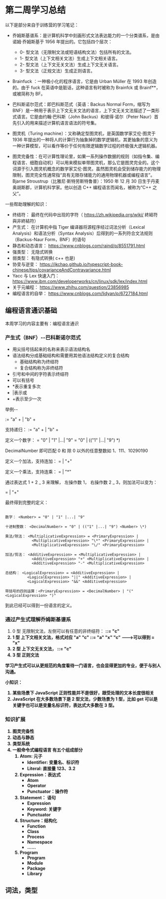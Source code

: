 # 第二周学习总结

以下是部分来自于训练营的学习笔记：

- 乔姆斯基谱系：是计算机科学中刻画形式文法表达能力的一个分类谱系，是由诺姆·乔姆斯基于 1956 年提出的。它包括四个层次：

  - 0- 型文法（无限制文法或短语结构文法）包括所有的文法。
  - 1- 型文法（上下文相关文法）生成上下文相关语言。
  - 2- 型文法（上下文无关文法）生成上下文无关语言。
  - 3- 型文法（正规文法）生成正则语言。

- Brainfuck ：一种极小化的程序语言，它是由 Urban Müller 在 1993 年创造的。由于 fuck 在英语中是脏话，这种语言有时被称为 Brainfck 或 Brainf\*\*，或被简称为 BF。
- 巴科斯诺尔范式：即巴科斯范式（英语：Backus Normal Form，缩写为 BNF）是一种用于表示上下文无关文法的语言，上下文无关文法描述了一类形式语言。它是由约翰·巴科斯（John Backus）和彼得·诺尔（Peter Naur）首先引入的用来描述计算机语言语法的符号集。
- 图灵机（Turing machine）：又称确定型图灵机，是英国数学家艾伦·图灵于 1936 年提出的一种将人的计算行为抽象掉的数学逻辑机，其更抽象的意义为一种计算模型，可以看作等价于任何有限逻辑数学过程的终极强大逻辑机器。
- 图灵完备性：在可计算性理论里，如果一系列操作数据的规则（如指令集、编程语言、细胞自动机）可以用来模拟单带图灵机，那么它是图灵完全的。这个词源于引入图灵机概念的数学家艾伦·图灵。虽然图灵机会受到储存能力的物理限制，图灵完全性通常指“具有无限存储能力的通用物理机器或编程语言”。
  Bjarne Stroustrup（比雅尼·斯特劳斯特鲁普）：1950 年 12 月 30 日生于丹麦奥胡斯郡，计算机科学家。他以创造 C++ 编程语言而闻名，被称为“C++ 之父”。

一些帮助理解的知识：

- 终结符： 最终在代码中出现的字符（ https://zh.wikipedia.org/wiki/ 終結符與非終結符）
- 产生式： 在计算机中指 Tiger 编译器将源程序经过词法分析（Lexical Analysis）和语法分析（Syntax Analysis）后得到的一系列符合文法规则（Backus-Naur Form，BNF）的语句
- 静态和动态语言： https://www.cnblogs.com/raind/p/8551791.html
- 强类型： 无隐式转换
- 弱类型： 有隐式转换( c++ 也是)
- 协变与逆变： https://jkchao.github.io/typescript-book-chinese/tips/covarianceAndContravariance.html
- Yacc 与 Lex 快速入门： https://www.ibm.com/developerworks/cn/linux/sdk/lex/index.html
- 关于元编程： https://www.zhihu.com/question/23856985
- 编程语言的自举： https://www.cnblogs.com/lidyan/p/6727184.html

## 编程语言通识基础

本周学习的内容主要有：编程语言通识

### 产生式（BNF）--巴科斯诺尔范式

- 用尖括号括起来的名称来表示语法结构名
- 语法结构分成基础结构和需要用其他语法结构定义的复合结构
  - 基础结构称为终结符
  - 复合结构称为非终结符
- 引号和中间的字符表示终结符
- 可以有括号
- \*表示重复多次
- |表示或
- +表示至少一次

举例--

<Pragram> := "a" + | "b" +

支持递归：
<Pragram> := <Pragram> "a" + | <Pragram> "b" +

定义一个数字：
<Number> = "0" | "1" |...| "9"
<DecimalNumber>= "0" | (("1" |...| "9") <Number> \*)

DecimalNumber 即可匹配 0 和 除 0 以外的任意整数如 1、111、10290190

定义一个加法，支持连加：
<AdditiveExpression> = <DecimalNumber> | <Expression> "+" <DecimalNumber>

定义一个乘法，支持连乘：
<MultiplicativeExpression> = <DecimalNumber> | <MultiplicativeExpression> "\*" <DecimalNumber>

通过表达式 1 + 2 _ 3 来理解， 左操作数 1， 右操作数 2 _ 3，则加法可以变为：

<AdditiveExpression> = <MultiplicativeExpression> | <AdditiveExpression> "+" <MultiplicativeExpression>

最终得到完整的定义：

```text

数字： <Number> = "0" | "1" |...| "9"

十进制整数： <DecimalNumber> = "0" | (("1" |...| "9") <Number> \*)

乘法/除法： <MultiplicativeExpression> = <PrimaryExpression> |
            <MultiplicativeExpression> "\*" <PrimaryExpression> |
            <MultiplicativeExpression> "\/" <PrimaryExpression>

加法/剪法： <AdditiveExpression> = <MultiplicativeExpression> |
            <AdditiveExpression> "+" <MultiplicativeExpression> |
            <AdditiveExpression> "-" <MultiplicativeExpression>

总结构： <LogicalExpression> = <AdditiveExpression> |
          <LogicalExpression> "||" <AdditiveExpression> |
          <LogicalExpression> "&&" <AdditiveExpression>

带括号的四则运算：<PrimaryExpression> = <DecimalNumber> | "(" <LogicalExpression> ")"
```

到此已经可以得到一份语言的定义。

### 通过产生式理解乔姆斯基谱系

1. 0 型 无限制文法，左侧可以有任意的非终结符： <a> <b> ::= "c"
2. 1 型 上下文相关文法，格式对应 "a" <b> "c" ::= "a" "x" "c" --->可以得到 <b> = "x"
3. 2 型 上下文无关文法，<a> ::= "c"
4. 3 型 正则文法

学习产生式可以从更规范的角度看待一门语言，也会显得更加的专业，便于与别人沟通。

小知识：

1. 某些场景下 JavaScript 正则性能并不是很好，跟受处理的文本长度很相关
2. JavaScript 在大多数场景下是 2 型文法，少数场景为 1 型，比如 get 可以是关键字也可以是变量名标识符，表达式大多数在 3 型。

### 知识扩展

1. 图灵完备性
2. 动态与静态
3. 类型系统
4. 一般命令式编程语言
   有五个组成部分
   1. Atom: 元子
      - Identifier: 变量名、标识符
      - Literal: 直接量 123、3.2
   2. Expression：表达式
      - Atom
      - Operator
      - Punctuator：操作符
   3. Statement： 语句
      - Expression
      - Keyword: 关键字
      - Punctuator
   4. Structure：结构化
      - Function
      - Class
      - Process
      - Namespace
      - ......
   5. Program
      - Program
      - Module
      - Package
      - Library

## 词法，类型

<!-- @Todo 待补充 -->
